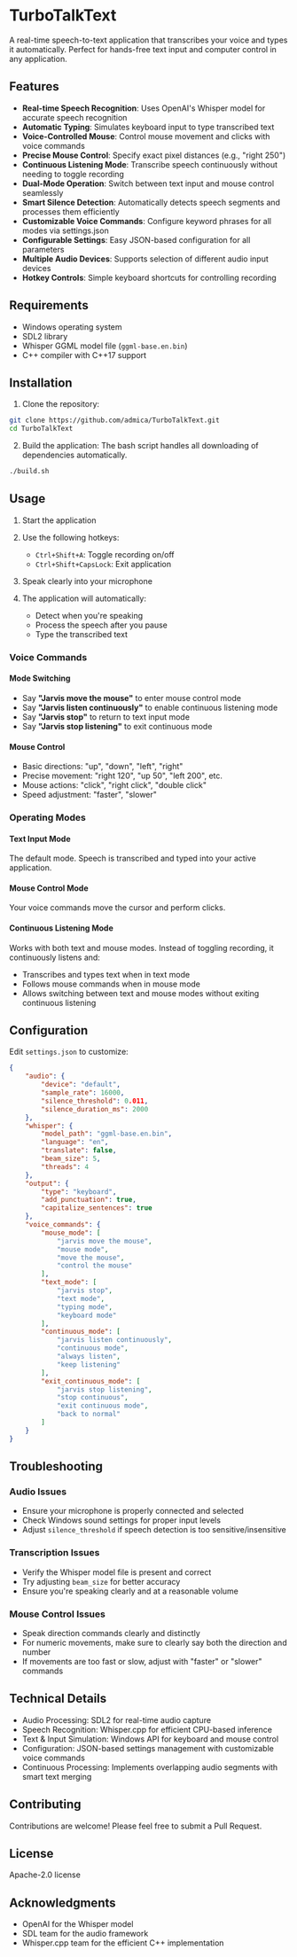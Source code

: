 # TurboTalkText

A real-time speech-to-text application that transcribes your voice and types it automatically. Perfect for hands-free text input and computer control in any application.

## Features

- **Real-time Speech Recognition**: Uses OpenAI's Whisper model for accurate speech recognition
- **Automatic Typing**: Simulates keyboard input to type transcribed text
- **Voice-Controlled Mouse**: Control mouse movement and clicks with voice commands
- **Precise Mouse Control**: Specify exact pixel distances (e.g., "right 250")
- **Continuous Listening Mode**: Transcribe speech continuously without needing to toggle recording
- **Dual-Mode Operation**: Switch between text input and mouse control seamlessly
- **Smart Silence Detection**: Automatically detects speech segments and processes them efficiently
- **Customizable Voice Commands**: Configure keyword phrases for all modes via settings.json
- **Configurable Settings**: Easy JSON-based configuration for all parameters
- **Multiple Audio Devices**: Supports selection of different audio input devices
- **Hotkey Controls**: Simple keyboard shortcuts for controlling recording

## Requirements

- Windows operating system
- SDL2 library
- Whisper GGML model file (`ggml-base.en.bin`)
- C++ compiler with C++17 support

## Installation

1. Clone the repository:
```bash
git clone https://github.com/admica/TurboTalkText.git
cd TurboTalkText
```

2. Build the application:
The bash script handles all downloading of dependencies automatically.
```bash
./build.sh
```

## Usage

1. Start the application
2. Use the following hotkeys:
   - `Ctrl+Shift+A`: Toggle recording on/off
   - `Ctrl+Shift+CapsLock`: Exit application

3. Speak clearly into your microphone
4. The application will automatically:
   - Detect when you're speaking
   - Process the speech after you pause
   - Type the transcribed text

### Voice Commands

#### Mode Switching
- Say **"Jarvis move the mouse"** to enter mouse control mode
- Say **"Jarvis listen continuously"** to enable continuous listening mode
- Say **"Jarvis stop"** to return to text input mode
- Say **"Jarvis stop listening"** to exit continuous mode

#### Mouse Control
- Basic directions: "up", "down", "left", "right"
- Precise movement: "right 120", "up 50", "left 200", etc.
- Mouse actions: "click", "right click", "double click"
- Speed adjustment: "faster", "slower"

### Operating Modes

#### Text Input Mode
The default mode. Speech is transcribed and typed into your active application.

#### Mouse Control Mode
Your voice commands move the cursor and perform clicks.

#### Continuous Listening Mode
Works with both text and mouse modes. Instead of toggling recording, it continuously listens and:
- Transcribes and types text when in text mode
- Follows mouse commands when in mouse mode
- Allows switching between text and mouse modes without exiting continuous listening

## Configuration

Edit `settings.json` to customize:

```json
{
    "audio": {
        "device": "default",
        "sample_rate": 16000,
        "silence_threshold": 0.011,
        "silence_duration_ms": 2000
    },
    "whisper": {
        "model_path": "ggml-base.en.bin",
        "language": "en",
        "translate": false,
        "beam_size": 5,
        "threads": 4
    },
    "output": {
        "type": "keyboard",
        "add_punctuation": true,
        "capitalize_sentences": true
    },
    "voice_commands": {
        "mouse_mode": [
            "jarvis move the mouse", 
            "mouse mode", 
            "move the mouse", 
            "control the mouse"
        ],
        "text_mode": [
            "jarvis stop", 
            "text mode", 
            "typing mode", 
            "keyboard mode"
        ],
        "continuous_mode": [
            "jarvis listen continuously", 
            "continuous mode", 
            "always listen", 
            "keep listening"
        ],
        "exit_continuous_mode": [
            "jarvis stop listening", 
            "stop continuous", 
            "exit continuous mode", 
            "back to normal"
        ]
    }
}
```

## Troubleshooting

### Audio Issues
- Ensure your microphone is properly connected and selected
- Check Windows sound settings for proper input levels
- Adjust `silence_threshold` if speech detection is too sensitive/insensitive

### Transcription Issues
- Verify the Whisper model file is present and correct
- Try adjusting `beam_size` for better accuracy
- Ensure you're speaking clearly and at a reasonable volume

### Mouse Control Issues
- Speak direction commands clearly and distinctly
- For numeric movements, make sure to clearly say both the direction and number
- If movements are too fast or slow, adjust with "faster" or "slower" commands

## Technical Details

- Audio Processing: SDL2 for real-time audio capture
- Speech Recognition: Whisper.cpp for efficient CPU-based inference
- Text & Input Simulation: Windows API for keyboard and mouse control
- Configuration: JSON-based settings management with customizable voice commands
- Continuous Processing: Implements overlapping audio segments with smart text merging

## Contributing

Contributions are welcome! Please feel free to submit a Pull Request.

## License

Apache-2.0 license

## Acknowledgments

- OpenAI for the Whisper model
- SDL team for the audio framework
- Whisper.cpp team for the efficient C++ implementation 
